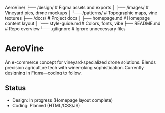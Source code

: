 AeroVine/
├── /design/              # Figma assets and exports
│   ├── /images/          # Vineyard pics, drone mockups
│   └── /patterns/        # Topographic maps, vine textures
├── /docs/                # Project docs
│   ├── homepage.md       # Homepage content layout
│   └── style-guide.md    # Colors, fonts, vibe
├── README.md             # Repo overview
└── .gitignore            # Ignore unnecessary files

# AeroVine
An e-commerce concept for vineyard-specialized drone solutions.
Blends precision agriculture tech with winemaking sophistication.
Currently designing in Figma—coding to follow.

## Status
- Design: In progress (Homepage layout complete)
- Coding: Planned (HTML/CSS/JS)
